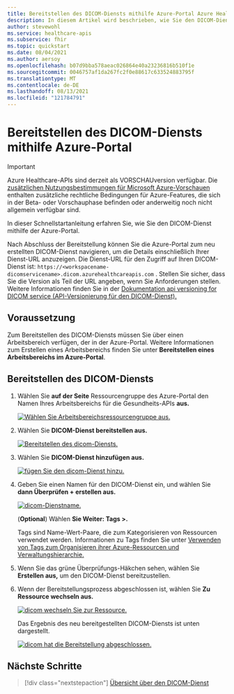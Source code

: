```yaml
---
title: Bereitstellen des DICOM-Diensts mithilfe Azure-Portal Azure Healthcare-APIs
description: In diesem Artikel wird beschrieben, wie Sie den DICOM-Dienst im Azure-Portal.
author: stevewohl
ms.service: healthcare-apis
ms.subservice: fhir
ms.topic: quickstart
ms.date: 08/04/2021
ms.author: aersoy
ms.openlocfilehash: b07d9bba578aeac026864e40a23236816b510f1e
ms.sourcegitcommit: 0046757af1da267fc2f0e88617c633524883795f
ms.translationtype: MT
ms.contentlocale: de-DE
ms.lasthandoff: 08/13/2021
ms.locfileid: "121784791"
---
```

# <a name="deploy-dicom-service-using-the-azure-portal"></a>Bereitstellen des DICOM-Diensts mithilfe Azure-Portal

> [!IMPORTANT]
> Azure Healthcare-APIs sind derzeit als VORSCHAUversion verfügbar. Die [zusätzlichen Nutzungsbestimmungen für Microsoft Azure-Vorschauen](https://azure.microsoft.com/support/legal/preview-supplemental-terms/) enthalten zusätzliche rechtliche Bedingungen für Azure-Features, die sich in der Beta- oder Vorschauphase befinden oder anderweitig noch nicht allgemein verfügbar sind.

In dieser Schnellstartanleitung erfahren Sie, wie Sie den DICOM-Dienst mithilfe der Azure-Portal.

Nach Abschluss der Bereitstellung können Sie die Azure-Portal zum neu erstellten DICOM-Dienst navigieren, um die Details einschließlich Ihrer Dienst-URL anzuzeigen. Die Dienst-URL für den Zugriff auf Ihren DICOM-Dienst ist: ```https://<workspacename-dicomservicename>.dicom.azurehealthcareapis.com``` . Stellen Sie sicher, dass Sie die Version als Teil der URL angeben, wenn Sie Anforderungen stellen. Weitere Informationen finden Sie in der [Dokumentation api versioning for DICOM service (API-Versionierung für den DICOM-Dienst).](api-versioning-dicom-service.md)

## <a name="prerequisite"></a>Voraussetzung

Zum Bereitstellen des DICOM-Diensts müssen Sie über einen Arbeitsbereich verfügen, der in der Azure-Portal. Weitere Informationen zum Erstellen eines Arbeitsbereichs finden Sie unter **Bereitstellen eines Arbeitsbereichs im Azure-Portal**.

## <a name="deploying-dicom-service"></a>Bereitstellen des DICOM-Diensts

1. Wählen Sie **auf der Seite** Ressourcengruppe des Azure-Portal den Namen Ihres Arbeitsbereichs für die Gesundheits-APIs **aus.**

   [![Wählen Sie Arbeitsbereichsressourcengruppe aus. ](media/select-workspace-resource-group.png) ](media/select-workspace-resource-group.png#lightbox)

2. Wählen Sie **DICOM-Dienst bereitstellen aus.**

   [![Bereitstellen des dicom-Diensts. ](media/workspace-deploy-dicom-services.png) ](media/workspace-deploy-dicom-services.png#lightbox)


3. Wählen Sie **DICOM-Dienst hinzufügen aus.**

   [![fügen Sie den dicom-Dienst hinzu. ](media/add-dicom-service.png) ](media/add-dicom-service.png#lightbox)


4. Geben Sie einen Namen für den DICOM-Dienst ein, und wählen Sie **dann Überprüfen + erstellen aus.** 

    [![dicom-Dienstname. ](media/enter-dicom-service-name.png) ](media/enter-dicom-service-name.png#lightbox)


   (**Optional**) Wählen **Sie Weiter: Tags >.**

    Tags sind Name-Wert-Paare, die zum Kategorisieren von Ressourcen verwendet werden. Informationen zu Tags finden Sie unter [Verwenden von Tags zum Organisieren ihrer Azure-Ressourcen und Verwaltungshierarchie.](../../azure-resource-manager/management/tag-resources.md)

5. Wenn Sie das grüne Überprüfungs-Häkchen sehen, wählen Sie **Erstellen aus,** um den DICOM-Dienst bereitzustellen.

6. Wenn der Bereitstellungsprozess abgeschlossen ist, wählen Sie **Zu Ressource wechseln aus.**  

   [![dicom wechseln Sie zur Ressource. ](media/go-to-resource.png) ](media/go-to-resource.png#lightbox)



   Das Ergebnis des neu bereitgestellten DICOM-Diensts ist unten dargestellt.

   [![dicom hat die Bereitstellung abgeschlossen. ](media/results-deployed-dicom-service.png) ](media/results-deployed-dicom-service.png#lightbox)



## <a name="next-steps"></a>Nächste Schritte

>[!div class="nextstepaction"]
>[Übersicht über den DICOM-Dienst](dicom-services-overview.md)






